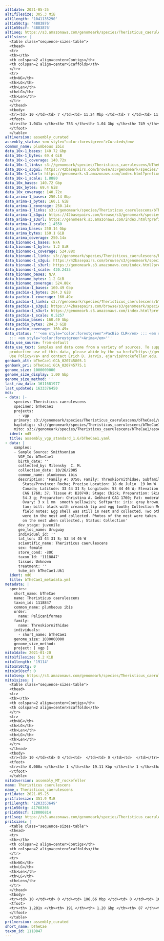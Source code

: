 ```yaml
---
alt1date: 2021-05-25
alt1filesize: 305.3 MiB
alt1length: '1041135290'
alt1n50ctg: '4883876'
alt1n50scf: '4883876'
alt1seq: https://s3.amazonaws.com/genomeark/species/Theristicus_caerulescens/bTheCae1/assembly_curated/bTheCae1.alt.cur.20210525.fasta.gz
alt1sizes: |
  <table class="sequence-sizes-table">
  <thead>
  <tr>
  <th></th>
  <th colspan=2 align=center>Contigs</th>
  <th colspan=2 align=center>Scaffolds</th>
  </tr>
  <tr>
  <th>NG</th>
  <th>LG</th>
  <th>Len</th>
  <th>LG</th>
  <th>Len</th>
  </tr>
  </thead>
  <tbody>
  <tr><td> 10 </td><td> 7 </td><td> 11.24 Mbp </td><td> 7 </td><td> 11.24 Mbp </td></tr><tr><td> 20 </td><td> 17 </td><td> 9.26 Mbp </td><td> 17 </td><td> 9.26 Mbp </td></tr><tr><td> 30 </td><td> 29 </td><td> 7.73 Mbp </td><td> 29 </td><td> 7.73 Mbp </td></tr><tr><td> 40 </td><td> 44 </td><td> 5.82 Mbp </td><td> 43 </td><td> 5.90 Mbp </td></tr><tr style="background-color:#cccccc;"><td> 50 </td><td> 62 </td><td> 4.88 Mbp </td><td> 62 </td><td> 4.88 Mbp </td></tr><tr><td> 60 </td><td> 85 </td><td> 4.13 Mbp </td><td> 84 </td><td> 4.19 Mbp </td></tr><tr><td> 70 </td><td> 113 </td><td> 3.09 Mbp </td><td> 113 </td><td> 3.09 Mbp </td></tr><tr><td> 80 </td><td> 154 </td><td> 2.05 Mbp </td><td> 154 </td><td> 2.05 Mbp </td></tr><tr><td> 90 </td><td> 216 </td><td> 1.25 Mbp </td><td> 215 </td><td> 1.26 Mbp </td></tr><tr><td> 100 </td><td> 363 </td><td> 285.09 Kbp </td><td> 362 </td><td> 285.09 Kbp </td></tr></tbody>
  <tfoot>
  <tr><th> 1.041x </th><th> 753 </th><th> 1.04 Gbp </th><th> 749 </th><th> 1.04 Gbp </th></tr>
  </tfoot>
  </table>
alt1version: assembly_curated
assembly_status: <em style="color:forestgreen">Curated</em>
common_name: plumbeous ibis
data_10x-1_bases: 140.72 Gbp
data_10x-1_bytes: 69.4 GiB
data_10x-1_coverage: 140.72x
data_10x-1_links: s3://genomeark/species/Theristicus_caerulescens/bTheCae1/genomic_data/10x/<br>
data_10x-1_s3gui: https://42basepairs.com/browse/s3/genomeark/species/Theristicus_caerulescens/bTheCae1/genomic_data/10x/
data_10x-1_s3url: https://genomeark.s3.amazonaws.com/index.html?prefix=species/Theristicus_caerulescens/bTheCae1/genomic_data/10x/
data_10x-1_scale: 1.8880
data_10x_bases: 140.72 Gbp
data_10x_bytes: 69.4 GiB
data_10x_coverage: 140.72x
data_arima-1_bases: 250.14 Gbp
data_arima-1_bytes: 160.1 GiB
data_arima-1_coverage: 250.14x
data_arima-1_links: s3://genomeark/species/Theristicus_caerulescens/bTheCae1/genomic_data/arima/<br>
data_arima-1_s3gui: https://42basepairs.com/browse/s3/genomeark/species/Theristicus_caerulescens/bTheCae1/genomic_data/arima/
data_arima-1_s3url: https://genomeark.s3.amazonaws.com/index.html?prefix=species/Theristicus_caerulescens/bTheCae1/genomic_data/arima/
data_arima-1_scale: 1.4550
data_arima_bases: 250.14 Gbp
data_arima_bytes: 160.1 GiB
data_arima_coverage: 250.14x
data_bionano-1_bases: N/A
data_bionano-1_bytes: 1.2 GiB
data_bionano-1_coverage: 524.88x
data_bionano-1_links: s3://genomeark/species/Theristicus_caerulescens/bTheCae1/genomic_data/bionano/<br>
data_bionano-1_s3gui: https://42basepairs.com/browse/s3/genomeark/species/Theristicus_caerulescens/bTheCae1/genomic_data/bionano/
data_bionano-1_s3url: https://genomeark.s3.amazonaws.com/index.html?prefix=species/Theristicus_caerulescens/bTheCae1/genomic_data/bionano/
data_bionano-1_scale: 420.2435
data_bionano_bases: N/A
data_bionano_bytes: 1.2 GiB
data_bionano_coverage: 524.88x
data_pacbio-1_bases: 160.49 Gbp
data_pacbio-1_bytes: 284.3 GiB
data_pacbio-1_coverage: 160.49x
data_pacbio-1_links: s3://genomeark/species/Theristicus_caerulescens/bTheCae1/genomic_data/pacbio/<br>
data_pacbio-1_s3gui: https://42basepairs.com/browse/s3/genomeark/species/Theristicus_caerulescens/bTheCae1/genomic_data/pacbio/
data_pacbio-1_s3url: https://genomeark.s3.amazonaws.com/index.html?prefix=species/Theristicus_caerulescens/bTheCae1/genomic_data/pacbio/
data_pacbio-1_scale: 0.5257
data_pacbio_bases: 160.49 Gbp
data_pacbio_bytes: 284.3 GiB
data_pacbio_coverage: 160.49x
data_status: '''<em style="color:forestgreen">PacBio CLR</em> ::: <em style="color:forestgreen">10x</em>
  ::: <em style="color:forestgreen">Arima</em>'''
data_use_source: from-default
data_use_text: Samples and data come from a variety of sources. To support fair and
  productive use of this data, please abide by the <a href="https://genome10k.soe.ucsc.edu/data-use-policies/">Data
  Use Policy</a> and contact Erich D. Jarvis, ejarvis@rockefeller.edu, with any questions.
genbank_alt: bTheCae1:GCA_020745805.1
genbank_pri: bTheCae1:GCA_020745775.1
genome_size: 1000000000
genome_size_display: 1.00 Gbp
genome_size_method: ''
last_raw_data: 1611681977
last_updated: 1633376450
mds:
- data: |-
    species: Theristicus caerulescens
    specimen: bTheCae1
    projects:
      - vgp
    primary: s3://genomeark/species/Theristicus_caerulescens/bTheCae1/assembly_vgp_standard_1.6/bTheCae1.pri.asm.20210407.fasta.gz
    haplotigs: s3://genomeark/species/Theristicus_caerulescens/bTheCae1/assembly_vgp_standard_1.6/bTheCae1.alt.asm.20210407.fasta.gz
    mito: s3://genomeark/species/Theristicus_caerulescens/bTheCae1/assembly_MT_rockefeller/bTheCae1.MT.20210120.fasta.gz
  ident: md5
  title: assembly_vgp_standard_1.6/bTheCae1.yaml
- data: |
    samples:
    - Sample Source: Smithsonian
      VGP_Id: bTheCae1
      birth_date: ''
      collected_by: Milensky  C. M.
      collection_date: 10/26/2005
      common_name: plumbeous ibis
      description: 'Family #: 0750; Family: Threskiornithidae; Subfamily: Threskiornithinae;
        State/Province: Rocha; Precise Location: 18 de Julio  19 km W  at Estancia La
        Canada; Latitude: 33 44 31 S; Longitude: 53 44 46 W; Elevation: 50 m; Field #(s):
        CAG 1760; 37; Tissue #: B20749; Stage: Chick; Preparation: Skin: Whole; Weight:
        54.3 g; Preparator: Christina A. Gebhard CAG 1760; Fat: moderate; Reproduction:
        Ovary: 3 x 1 mm  smooth yellowish; Softparts: iris: gray brown; tarsi: orangish
        tan; bill: black with creamish tip and egg tooth; Collection Method: shot; Remarks:
        field notes: Egg shell was still in nest and collected. Two other unhatched eggs
        were in the nest and collected. Photos of the nest were taken. One adult was sitting
        on the nest when collected.; Status: Collection'
      dev_stage: juvenile
      geo_loc_name: Uruguay
      individual_id: ''
      lat_lon: 33 44 31 S; 53 44 46 W
      scientific_name: Theristicus caerulescens
      sex: female
      store_cond: -80C
      taxon_Id: '1118847'
      tissue: Unknown
      treatment: ''
      tube_id: bTheCae1.Uk1
  ident: md6
  title: bTheCae1_metadata.yml
metadata: |
  species:
    short_name: bTheCae
    name: Theristicus caerulescens
    taxon_id: 1118847
    common_name: plumbeous ibis
    order:
      name: Pelicaniformes
    family:
      name: Threskiornithidae
    individuals:
      - short_name: bTheCae1
    genome_size: 1000000000
    genome_size_method:
    project: [ vgp ]
mito1date: 2021-01-20
mito1filesize: 5.2 KiB
mito1length: '19114'
mito1n50ctg: 0
mito1n50scf: 0
mito1seq: https://s3.amazonaws.com/genomeark/species/Theristicus_caerulescens/bTheCae1/assembly_MT_rockefeller/bTheCae1.MT.20210120.fasta.gz
mito1sizes: |
  <table class="sequence-sizes-table">
  <thead>
  <tr>
  <th></th>
  <th colspan=2 align=center>Contigs</th>
  <th colspan=2 align=center>Scaffolds</th>
  </tr>
  <tr>
  <th>NG</th>
  <th>LG</th>
  <th>Len</th>
  <th>LG</th>
  <th>Len</th>
  </tr>
  </thead>
  <tbody>
  <tr><td> 10 </td><td> 0 </td><td>  </td><td> 0 </td><td>  </td></tr><tr><td> 20 </td><td> 0 </td><td>  </td><td> 0 </td><td>  </td></tr><tr><td> 30 </td><td> 0 </td><td>  </td><td> 0 </td><td>  </td></tr><tr><td> 40 </td><td> 0 </td><td>  </td><td> 0 </td><td>  </td></tr><tr style="background-color:#cccccc;"><td> 50 </td><td> 0 </td><td style="background-color:#ff8888;">  </td><td> 0 </td><td style="background-color:#ff8888;">  </td></tr><tr><td> 60 </td><td> 0 </td><td>  </td><td> 0 </td><td>  </td></tr><tr><td> 70 </td><td> 0 </td><td>  </td><td> 0 </td><td>  </td></tr><tr><td> 80 </td><td> 0 </td><td>  </td><td> 0 </td><td>  </td></tr><tr><td> 90 </td><td> 0 </td><td>  </td><td> 0 </td><td>  </td></tr><tr><td> 100 </td><td> 0 </td><td>  </td><td> 0 </td><td>  </td></tr></tbody>
  <tfoot>
  <tr><th> 0.000x </th><th> 1 </th><th> 19.11 Kbp </th><th> 1 </th><th> 19.11 Kbp </th></tr>
  </tfoot>
  </table>
mito1version: assembly_MT_rockefeller
name: Theristicus caerulescens
name_: Theristicus_caerulescens
pri1date: 2021-05-25
pri1filesize: 351.9 MiB
pri1length: '1203353649'
pri1n50ctg: 41768366
pri1n50scf: 128006814
pri1seq: https://s3.amazonaws.com/genomeark/species/Theristicus_caerulescens/bTheCae1/assembly_curated/bTheCae1.pri.cur.20210525.fasta.gz
pri1sizes: |
  <table class="sequence-sizes-table">
  <thead>
  <tr>
  <th></th>
  <th colspan=2 align=center>Contigs</th>
  <th colspan=2 align=center>Scaffolds</th>
  </tr>
  <tr>
  <th>NG</th>
  <th>LG</th>
  <th>Len</th>
  <th>LG</th>
  <th>Len</th>
  </tr>
  </thead>
  <tbody>
  <tr><td> 10 </td><td> 0 </td><td> 106.66 Mbp </td><td> 0 </td><td> 168.28 Mbp </td></tr><tr><td> 20 </td><td> 1 </td><td> 103.95 Mbp </td><td> 1 </td><td> 133.04 Mbp </td></tr><tr><td> 30 </td><td> 3 </td><td> 62.37 Mbp </td><td> 1 </td><td> 133.04 Mbp </td></tr><tr><td> 40 </td><td> 5 </td><td> 44.65 Mbp </td><td> 2 </td><td> 128.21 Mbp </td></tr><tr style="background-color:#cccccc;"><td> 50 </td><td> 7 </td><td style="background-color:#88ff88;"> 41.77 Mbp </td><td> 3 </td><td style="background-color:#88ff88;"> 128.01 Mbp </td></tr><tr><td> 60 </td><td> 9 </td><td> 37.10 Mbp </td><td> 4 </td><td> 101.37 Mbp </td></tr><tr><td> 70 </td><td> 13 </td><td> 27.55 Mbp </td><td> 5 </td><td> 92.93 Mbp </td></tr><tr><td> 80 </td><td> 17 </td><td> 20.81 Mbp </td><td> 6 </td><td> 84.85 Mbp </td></tr><tr><td> 90 </td><td> 22 </td><td> 13.59 Mbp </td><td> 7 </td><td> 72.38 Mbp </td></tr><tr><td> 100 </td><td> 30 </td><td> 11.40 Mbp </td><td> 9 </td><td> 50.21 Mbp </td></tr></tbody>
  <tfoot>
  <tr><th> 1.201x </th><th> 191 </th><th> 1.20 Gbp </th><th> 87 </th><th> 1.20 Gbp </th></tr>
  </tfoot>
  </table>
pri1version: assembly_curated
short_name: bTheCae
taxon_id: 1118847
---
```

